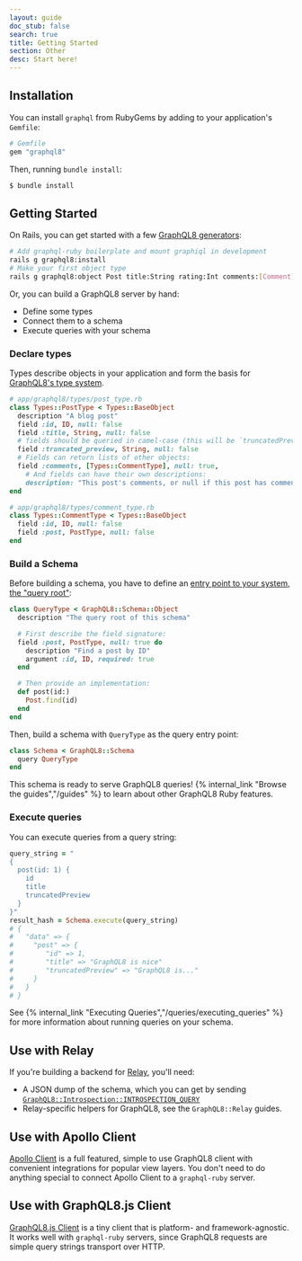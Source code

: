 ```yaml
---
layout: guide
doc_stub: false
search: true
title: Getting Started
section: Other
desc: Start here!
---
```


## Installation

You can install `graphql` from RubyGems by adding to your application's `Gemfile`:

```ruby
# Gemfile
gem "graphql8"
```

Then, running `bundle install`:

```sh
$ bundle install
```

## Getting Started

On Rails, you can get started with a few [GraphQL8 generators](https://rmosolgo.github.io/graphql-ruby/schema/generators#graphqlinstall):

```sh
# Add graphql-ruby boilerplate and mount graphiql in development
rails g graphql8:install
# Make your first object type
rails g graphql8:object Post title:String rating:Int comments:[Comment]
```

Or, you can build a GraphQL8 server by hand:

- Define some types
- Connect them to a schema
- Execute queries with your schema

### Declare types

Types describe objects in your application and form the basis for [GraphQL8's type system](http://graphql.org/learn/schema/#type-system).

```ruby
# app/graphql8/types/post_type.rb
class Types::PostType < Types::BaseObject
  description "A blog post"
  field :id, ID, null: false
  field :title, String, null: false
  # fields should be queried in camel-case (this will be `truncatedPreview`)
  field :truncated_preview, String, null: false
  # Fields can return lists of other objects:
  field :comments, [Types::CommentType], null: true,
    # And fields can have their own descriptions:
    description: "This post's comments, or null if this post has comments disabled."
end

# app/graphql8/types/comment_type.rb
class Types::CommentType < Types::BaseObject
  field :id, ID, null: false
  field :post, PostType, null: false
end
```

### Build a Schema

Before building a schema, you have to define an [entry point to your system, the "query root"](http://graphql.org/learn/schema/#the-query-and-mutation-types):

```ruby
class QueryType < GraphQL8::Schema::Object
  description "The query root of this schema"

  # First describe the field signature:
  field :post, PostType, null: true do
    description "Find a post by ID"
    argument :id, ID, required: true
  end

  # Then provide an implementation:
  def post(id:)
    Post.find(id)
  end
end
```

Then, build a schema with `QueryType` as the query entry point:

```ruby
class Schema < GraphQL8::Schema
  query QueryType
end
```

This schema is ready to serve GraphQL8 queries! {% internal_link "Browse the guides","/guides" %} to learn about other GraphQL8 Ruby features.

### Execute queries

You can execute queries from a query string:

```ruby
query_string = "
{
  post(id: 1) {
    id
    title
    truncatedPreview
  }
}"
result_hash = Schema.execute(query_string)
# {
#   "data" => {
#     "post" => {
#        "id" => 1,
#        "title" => "GraphQL8 is nice"
#        "truncatedPreview" => "GraphQL8 is..."
#     }
#   }
# }
```

See {% internal_link "Executing Queries","/queries/executing_queries" %} for more information about running queries on your schema.

## Use with Relay

If you're building a backend for [Relay](http://facebook.github.io/relay/), you'll need:

- A JSON dump of the schema, which you can get by sending [`GraphQL8::Introspection::INTROSPECTION_QUERY`](https://github.com/rmosolgo/graphql-ruby/blob/master/lib/graphql8/introspection/introspection_query.rb)
- Relay-specific helpers for GraphQL8, see the `GraphQL8::Relay` guides.

## Use with Apollo Client

[Apollo Client](http://dev.apollodata.com/) is a full featured, simple to use GraphQL8 client with convenient integrations for popular view layers. You don't need to do anything special to connect Apollo Client to a `graphql-ruby` server.

## Use with GraphQL8.js Client

[GraphQL8.js Client](https://github.com/f/graphql.js) is a tiny client that is platform- and framework-agnostic. It works well with `graphql-ruby` servers, since GraphQL8 requests are simple query strings transport over HTTP.

